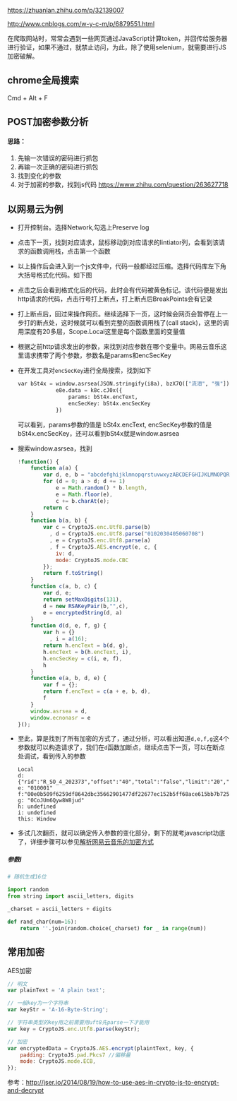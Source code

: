 https://zhuanlan.zhihu.com/p/32139007

http://www.cnblogs.com/w-y-c-m/p/6879551.html



在爬取网站时，常常会遇到一些网页通过JavaScript计算token，并回传给服务器进行验证，如果不通过，就禁止访问，为此，除了使用selenium，就需要进行JS加密破解。





## chrome全局搜索

Cmd + Alt + F



## POST加密参数分析

#### 思路：

1. 先输一次错误的密码进行抓包
2. 再输一次正确的密码进行抓包
3. 找到变化的参数
4. 对于加密的参数，找到js代码 https://www.zhihu.com/question/263627718





## 以网易云为例

- 打开控制台。选择Network,勾选上Preserve log

- 点击下一页，找到对应请求，鼠标移动到对应请求的Iintiator列，会看到该请求的函数调用栈，点击第一个函数

- 以上操作后会进入到一个js文件中，代码一般都经过压缩。选择代码库左下角大括号格式化代码。如下图

- 点击之后会看到格式化后的代码，此时会有代码被黄色标记。该代码便是发出http请求的代码，点击行号打上断点，打上断点后BreakPoints会有记录

- 打上断点后，回过来操作网页。继续选择下一页，这时候会网页会暂停在上一步打的断点处，这时候就可以看到完整的函数调用栈了(call stack)，这里的调用深度有20多层，Scope.Local这里是每个函数里面的变量值

- 根据之前http请求发出的参数，来找到对应参数在哪个变量中。网易云音乐这里请求携带了两个参数，参数名是params和encSecKey

- 在开发工具对`encSecKey`进行全局搜索，找到如下

  ```python
  var bSt4x = window.asrsea(JSON.stringify(i8a), bzX7Q(["流泪", "强"]), bzX7Q(ZM9D.md), bzX7Q(["爱心", "女孩", "惊恐", "大笑"]));
              e8e.data = k8c.cJ0x({
                  params: bSt4x.encText,
                  encSecKey: bSt4x.encSecKey
              })
  ```

  可以看到，params参数的值是 bSt4x.encText, encSecKey参数的值是 bSt4x.encSecKey，还可以看到bSt4x就是window.asrsea

- 搜索window.asrsea，找到

  ```javascript
  !function() {
      function a(a) {
          var d, e, b = "abcdefghijklmnopqrstuvwxyzABCDEFGHIJKLMNOPQRSTUVWXYZ0123456789", c = "";
          for (d = 0; a > d; d += 1)
              e = Math.random() * b.length,
              e = Math.floor(e),
              c += b.charAt(e);
          return c
      }
      function b(a, b) {
          var c = CryptoJS.enc.Utf8.parse(b)
            , d = CryptoJS.enc.Utf8.parse("0102030405060708")
            , e = CryptoJS.enc.Utf8.parse(a)
            , f = CryptoJS.AES.encrypt(e, c, {
              iv: d,
              mode: CryptoJS.mode.CBC
          });
          return f.toString()
      }
      function c(a, b, c) {
          var d, e;
          return setMaxDigits(131),
          d = new RSAKeyPair(b,"",c),
          e = encryptedString(d, a)
      }
      function d(d, e, f, g) {
          var h = {}
            , i = a(16);
          return h.encText = b(d, g),
          h.encText = b(h.encText, i),
          h.encSecKey = c(i, e, f),
          h
      }
      function e(a, b, d, e) {
          var f = {};
          return f.encText = c(a + e, b, d),
          f
      }
      window.asrsea = d,
      window.ecnonasr = e
  }();
  ```

- 至此，算是找到了所有加密的方式了，通过分析，可以看出知道`d,e,f,g`这4个参数就可以构造请求了，我们在`d`函数加断点，继续点击下一页，可以在断点处调试，看到传入的参数

  ```shell
  Local
  d: {"rid":"R_SO_4_202373","offset":"40","total":"false","limit":"20","csrf_token":""}"
  e: "010001"
  f:"00e0b509f6259df8642dbc35662901477df22677ec152b5ff68ace615bb7b725152b3ab17a876aea8a5aa76d2e417629ec4ee341f56135fccf695280104e0312ecbda92557c93870114af6c9d05c4f7f0c3685b7a46bee255932575cce10b424d813cfe4875d3e82047b97ddef52741d546b8e289dc6935b3ece0462db0a22b8e7"
  g: "0CoJUm6Qyw8W8jud"
  h: undefined
  i: undefined
  this: Window
  ```

- 多试几次翻页，就可以确定传入参数的变化部分，剩下的就考javascript功底了，详细步骤可以参见[解析网易云音乐的加密方式](https://www.jianshu.com/p/069e88181488)



##### 参数i

```python
# 随机生成16位 

import random
from string import ascii_letters, digits

_charset = ascii_letters + digits

def rand_char(num=16):
    return ''.join(random.choice(_charset) for _ in range(num))
```





## 常用加密

AES加密

```javascript
// 明文
var plainText = 'A plain text';

// 一般key为一个字符串 
var keyStr = 'A-16-Byte-String';

// 字符串类型的key用之前需要用uft8先parse一下才能用
var key = CryptoJS.enc.Utf8.parse(keyStr);

// 加密
var encryptedData = CryptoJS.AES.encrypt(plaintText, key, {  
    padding: CryptoJS.pad.Pkcs7 //偏移量
    mode: CryptoJS.mode.ECB,
});
```

参考：http://jser.io/2014/08/19/how-to-use-aes-in-crypto-js-to-encrypt-and-decrypt